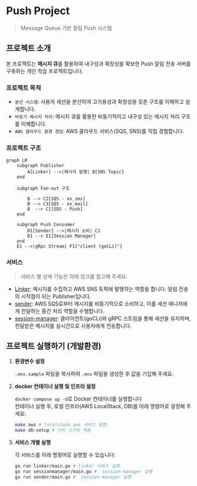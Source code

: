 # Push Project

> Message Queue 기반 알림 Push 시스템

## 프로젝트 소개

본 프로젝트는 **메시지 큐**를 활용하여 내구성과 확장성을 확보한 Push 알림 전송 서버를 구축하는 개인 학습 프로젝트입니다.

### 프로젝트 목적

- `분산 시스템`: 사용자 세션을 분산하여 고가용성과 확장성을 갖춘 구조를 이해하고 설계합니다.
- `비동기 메시지 처리`: 메시지 큐를 활용한 비동기적이고 내구성 있는 메시지 처리 구조를 이해합니다.
- `AWS 클라우드 환경 경험`: AWS 클라우드 서비스(SQS, SNS)를 직접 경험합니다.

### 프로젝트 구조

```mermaid
graph LR
    subgraph Publisher
        A[Linker] -->|메시지 발행| B[SNS Topic]
    end

    subgraph Fan-out 구조
        
        B --> C2[SQS - ex_sms] 
        B --> C3[SQS - ex_mail] 
        B  --> C1[SQS - Push]
    end

    subgraph Push Consumer
        D1[Sender] -->|메시지 소비| C1
        D1 --> E1[Session Manager]
    end
    E1 -->|gRpc Stream| F1["client (goCLi)"]
```

### 서비스

> 서비스 별 상세 기능은 아래 링크를 참고해 주세요.

- [Linker](linker/README.md): 메시지를 수집하고 AWS SNS 토픽에 발행하는 역할을 합니다. 알림 전송의 시작점이 되는 Publisher입니다.
- [sender](sender/README.md): AWS SQS로부터 메시지를 비동기적으로 소비하고, 이를 세션 매니저에게 전달하는 중간 처리 역할을 수행합니다.
- [session-manager](sessionmanager/README.md): 클라이언트(goCLi)와 gRPC 스트림을 통해 세션을 유지하며, 전달받은 메시지를 실시간으로 사용자에게 전송합니다.

## 프로젝트 실행하기 (개발환경)

1. **환경변수 설정**

     `.env.sample` 파일을 복사하여 `.env` 파일을 생성한 후 값을 기입해 주세요.

2. **docker 컨테이너 실행 및 인프라 설정**

     `docker compose up -d`로 Docker 컨테이너를 실행합니다  
     컨테이너 실행 후, 로컬 인프라(AWS LocalStack, DB)를 아래 명령어로 설정해 주세요:

     ```bash
     make aws # localstack aws 서비스 설정.
     make db-setup # 디비 스키마 적용
     ```

3. **서비스 개별 실행**

     각 서비스를 아래 명령어로 실행할 수 있습니다:

     ```bash
     go run linker/main.go # linker 서비스 실행
     go run sessionmanager/main.go #  session-manager 실행
     go run sender/main.go #  session-manager 실행
     ```
